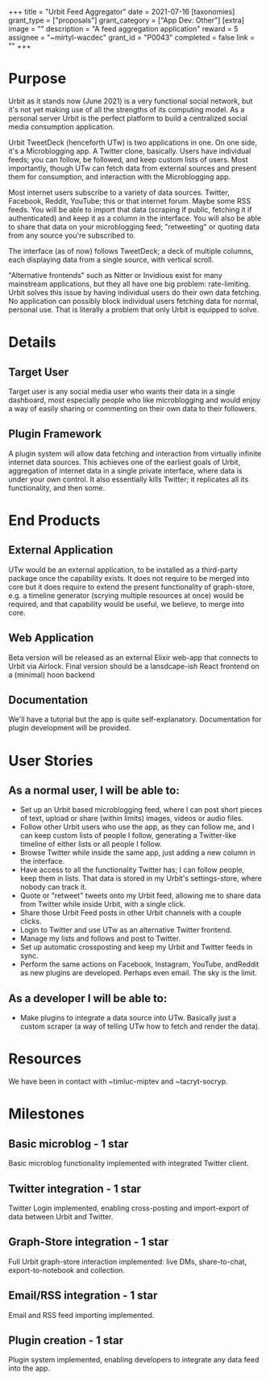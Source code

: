 +++
title = "Urbit Feed Aggregator"
date = 2021-07-16
[taxonomies]
grant_type = ["proposals"]
grant_category = ["App Dev: Other"]
[extra]
image = ""
description = "A feed aggregation application"
reward = 5
assignee = "~mirtyl-wacdec"
grant_id = "P0043"
completed = false
link = ""
+++

# Purpose

Urbit as it stands now (June 2021) is a very functional social network, but it's not yet making use of all the strengths of its computing model.
As a personal server Urbit is the perfect platform to build a centralized social media consumption application.

Urbit TweetDeck (henceforth UTw) is two applications in one. On one side, it's a Microblogging app. A Twitter clone, basically. Users have individual feeds; you can follow, be followed, and keep custom lists of users.
Most importantly, though UTw can fetch data from external sources and present them for consumption, and interaction with the Microblogging app.

Most internet users subscribe to a variety of data sources. Twitter, Facebook, Reddit, YouTube; this or that internet forum. Maybe some RSS feeds.
You will be able to import that data (scraping if public, fetching it if authenticated) and keep it as a column in the interface. You will also be able to share that data on your microblogging feed; "retweeting" or quoting data from any source you're subscribed to.

The interface (as of now) follows TweetDeck; a deck of multiple columns, each displaying data from a single source, with vertical scroll.

"Alternative frontends" such as Nitter or Invidious exist for many mainstream applications, but they all have one big problem: rate-limiting. Urbit solves this issue by having individual users do their own data fetching. No application can possibly block individual users fetching data for normal, personal use. That is literally a problem that only Urbit is equipped to solve.

# Details

## Target User

Target user is any social media user who wants their data in a single dashboard, most especially people who like microblogging and would enjoy a way of easily sharing or commenting on their own data to their followers.

## Plugin Framework

A plugin system will allow data fetching and interaction from virtually infinite internet data sources. This achieves one of the earliest goals of Urbit, aggregation of internet data in a single private interface, where data is under your own control. It also essentially kills Twitter; it replicates all its functionality, and then some.


# End Products

## External Application

UTw would be an external application, to be installed as a third-party package once the capability exists.
It does not require to be merged into core but it does require to extend the present functionality of graph-store, e.g. a timeline generator (scrying multiple resources at once) would be required, and that capability would be useful, we believe, to merge into core.

## Web Application

Beta version will be released as an external Elixir web-app that connects to Urbit via Airlock. Final version should be a lansdcape-ish React frontend on a (minimal) hoon backend

## Documentation

We'll have a tutorial but the app is quite self-explanatory. Documentation for plugin development will be provided.


# User Stories

## As a normal user, I will be able to: 
  - Set up an Urbit based microblogging feed, where I can post short pieces of text, upload or share (within limits) images, videos or audio files.
  - Follow other Urbit users who use the app, as they can follow me, and I can keep custom lists of people I follow, generating a Twitter-like timeline of either lists or all people I follow.
  - Browse Twitter while inside the same app, just adding a new column in the interface.
  - Have access to all the functionality Twitter has; I can follow people, keep them in lists. That data is stored in my Urbit's settings-store, where nobody can track it.
  - Quote or "retweet" tweets onto my Urbit feed, allowing me to share data from Twitter while inside Urbit, with a single click.
  - Share those Urbit Feed posts in other Urbit channels with a couple clicks.
  - Login to Twitter and use UTw as an alternative Twitter frontend.
  - Manage my lists and follows and post to Twitter.
  - Set up automatic crossposting and keep my Urbit and Twitter feeds in sync.
  - Perform the same actions on Facebook, Instagram, YouTube, andReddit as new plugins are developed.  Perhaps even email. The sky is the limit.


## As a developer I will be able to:
  - Make plugins to integrate a data source into UTw. Basically just a custom scraper (a way of telling UTw how to fetch and render the data).


# Resources

We have been in contact with ~timluc-miptev and ~tacryt-socryp.


# Milestones

## Basic microblog - 1 star
Basic microblog functionality implemented with integrated Twitter client.

## Twitter integration - 1 star
Twitter Login implemented, enabling cross-posting and import-export of data between Urbit and Twitter.

## Graph-Store integration - 1 star
Full Urbit graph-store interaction implemented: live DMs, share-to-chat, export-to-notebook and collection.

## Email/RSS integration - 1 star
Email and RSS feed importing implemented.

## Plugin creation - 1 star
Plugin system implemented, enabling developers to integrate any data feed into the app.



    

